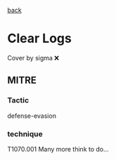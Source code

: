 [back](../index.md)
# Clear Logs
Cover by sigma :x: 
## MITRE
### Tactic
defense-evasion
### technique
T1070.001
Many more think to do...
